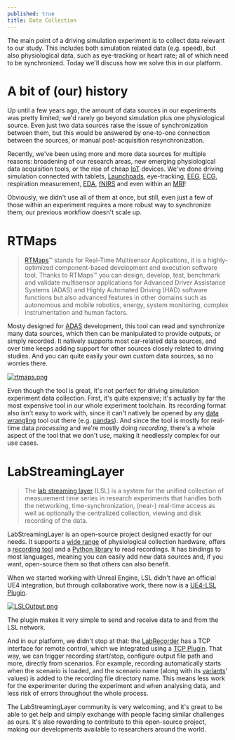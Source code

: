```yaml
---
published: true
title: Data Collection
---
```

The main point of a driving simulation experiment is to collect data relevant to our study. This includes both simulation related data (e.g. speed), but also physiological data, such as eye-tracking or heart rate; all of which need to be synchronized. Today we'll discuss how we solve this in our platform.

# A bit of (our) history

Up until a few years ago, the amount of data sources in our experiments was pretty limited; we'd rarely go beyond simulation plus one physiological source. Even just two data sources raise the issue of synchronization between them, but this would be answered by one-to-one connection between the sources, or manual post-acquisition resynchronization.

Recently, we've been using more and more data sources for multiple reasons: broadening of our research areas, new emerging physiological data acquisition tools, or the rise of cheap [IoT](https://en.wikipedia.org/wiki/Internet_of_things) devices. We've done driving simulation connected with tablets, [Launchpads](https://novationmusic.com/en/launch/launchpad-x), eye-tracking, [EEG](https://en.wikipedia.org/wiki/Electroencephalography), [ECG](https://en.wikipedia.org/wiki/Electrocardiography), respiration measurement, [EDA](https://en.wikipedia.org/wiki/Electrodermal_activity), [fNIRS](https://en.wikipedia.org/wiki/Functional_near-infrared_spectroscopy) and even within an [MRI](https://en.wikipedia.org/wiki/Magnetic_resonance_imaging)!

Obviously, we didn't use all of them at once, but still, even just a few of those within an experiment requires a more robust way to synchronize them; our previous workflow doesn't scale up.

# RTMaps

> [RTMaps](https://intempora.com/products/rtmaps/)™ stands for Real-Time Multisensor Applications, it is a highly-optimized component-based development and execution software tool. Thanks to RTMaps™ you can design, develop, test, benchmark and validate multisensor applications for Advanced Driver Assistance Systems (ADAS) and Highly Automated Driving (HAD) software functions but also advanced features in other domains such as autonomous and mobile robotics, energy, system monitoring, complex instrumentation and human factors.

Mosty designed for [ADAS](https://en.wikipedia.org/wiki/Advanced_driver-assistance_systems) development, this tool can read and synchronize many data sources, which then can be manipulated to provide outputs, or simply recorded. It natively supports most car-related data sources, and over time keeps adding support for other sources closely related to driving studies. And you can quite easily your own custom data sources, so no worries there.

[![rtmaps.png]({{site.baseurl}}/images/rtmaps.png)][0]

Even though the tool is great, it's not perfect for driving simulation experiment data collection. First, it's quite expensive; it's actually by far the most expensive tool in our whole experiment toolchain. Its recording format also isn't easy to work with, since it can't natively be opened by any [data wrangling](https://en.wikipedia.org/wiki/Data_wrangling) tool out there (e.g. [pandas](https://pandas.pydata.org/)). And since the tool is mostly for real-time data *processing* and we're mostly doing *recording*, there's a whole aspect of the tool that we don't use, making it needlessly complex for our use cases.

# LabStreamingLayer

> The [lab streaming layer](https://github.com/sccn/labstreaminglayer) (LSL) is a system for the unified collection of measurement time series in research experiments that handles both the networking, time-synchronization, (near-) real-time access as well as optionally the centralized collection, viewing and disk recording of the data.

LabStreamingLayer is an open-source project designed exactly for our needs. It supports a [wide range](https://labstreaminglayer.readthedocs.io/info/supported_devices.html) of physiological collection hardware, offers a [recording tool][labrecorder] and a [Python library](https://github.com/xdf-modules/pyxdf) to read recordings. It has bindings to most languages, meaning you can easily add new data sources and, if you want, open-source them so that others can also benefit.

When we started working with Unreal Engine, LSL didn't have an official UE4 integration, but through collaborative work, there now is a [UE4-LSL Plugin][lsl-ue4].

[![LSLOutput.png]({{site.baseurl}}/images/LSLOutput.png)][lsl-ue4]

The plugin makes it very simple to send and receive data to and from the LSL network.

And in our platform, we didn't stop at that: the [LabRecorder][labrecorder] has a TCP interface for remote control, which we integrated using a [TCP Plugin](https://www.unrealengine.com/marketplace/en-US/product/tcp-socket-plugin). That way, we can trigger recording start/stop, configure output file path and more, directly from scenarios. For example, recording automatically starts when the scenario is loaded, and the scenario name (along with its [variants](scenario-variants/)' values) is added to the recording file directory name. This means less work for the experimenter during the experiment and when analysing data, and less risk of errors throughout the whole process.

The LabStreamingLayer community is very welcoming, and it's great to be able to get help and simply exchange with people facing similar challenges as ours. It's also rewarding to contribute to this open-source project, making our developments available to researchers around the world.

[0]: https://intempora.com/products/rtmaps/
[lsl-ue4]: https://github.com/labstreaminglayer/plugin-UE4
[labrecorder]: https://github.com/labstreaminglayer/App-LabRecorder
